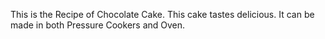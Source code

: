 This is the Recipe of Chocolate Cake. This cake tastes delicious.
 It can be made in both  Pressure Cookers and Oven.